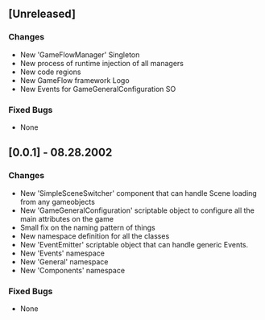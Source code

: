 ## [Unreleased]
### Changes
- New 'GameFlowManager' Singleton
- New process of runtime injection of all managers
- New code regions
- New GameFlow framework Logo
- New Events for GameGeneralConfiguration SO
### Fixed Bugs
- None

## [0.0.1] - 08.28.2002
### Changes
- New 'SimpleSceneSwitcher' component that can handle Scene loading from any gameobjects
- New 'GameGeneralConfiguration' scriptable object to configure all the main attributes on the game
- Small fix on the naming pattern of things
- New namespace definition for all the classes
- New 'EventEmitter' scriptable object that can handle generic Events.
- New 'Events' namespace
- New 'General' namespace
- New 'Components' namespace
### Fixed Bugs
- None
